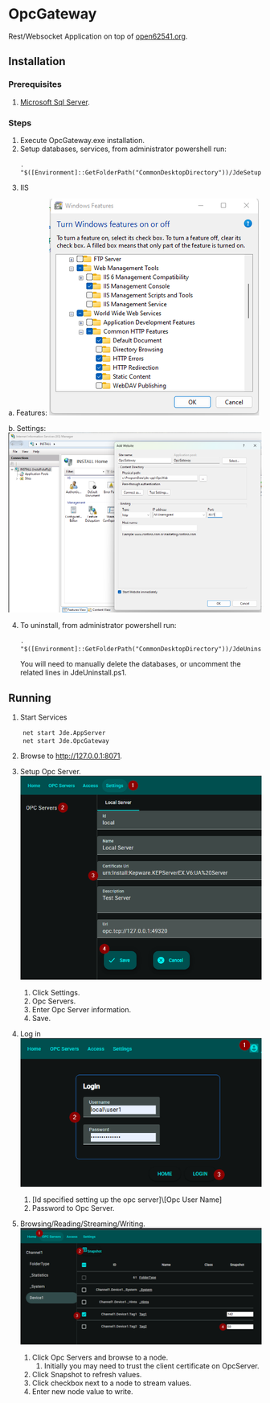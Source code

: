# OpcGateway

Rest/Websocket Application on top of [open62541.org](https://www.open62541.org/).

## Installation
### Prerequisites
1) [Microsoft Sql Server](https://www.microsoft.com/en-us/sql-server/sql-server-downloads).

### Steps
1) Execute OpcGateway.exe installation.
2) Setup databases, services, from administrator powershell run:
    ```
    . "$([Environment]::GetFolderPath("CommonDesktopDirectory"))/JdeSetup.ps1"
    ```
3) IIS

  a.  Features:  ![](./doc/iis-features.png)

  b.  Settings:  ![](./doc/iis-site-settings.png)

4) To uninstall, from administrator powershell run:
    ```
    . "$([Environment]::GetFolderPath("CommonDesktopDirectory"))/JdeUninstall.ps1"
    ```
    You will need to manually delete the databases, or uncomment the related lines in JdeUninstall.ps1.

## Running
1) Start Services
```
    net start Jde.AppServer
    net start Jde.OpcGateway
```
2) Browse to http://127.0.0.1:8071.
3) Setup Opc Server.
![](./doc/OpcServer.png)
   1) Click Settings.
   2) Opc Servers.
   3) Enter Opc Server information.
   4) Save.
4) Log in
![](./doc/login.png)
   1) [Id specified setting up the opc server]\\[Opc User Name]
   2) Password to Opc Server.

5) Browsing/Reading/Streaming/Writing.
![](./doc/Node.png)
   1) Click Opc Servers and browse to a node.
      1) Initially you may need to trust the client certificate on OpcServer.
   3) Click Snapshot to refresh values.
   4) Click checkbox next to a node to stream values.
   5) Enter new node value to write.
